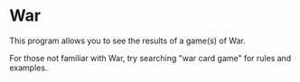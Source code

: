# War

This program allows you to see the results of a game(s) of War.

For those not familiar with War, try searching "war card game" for rules and examples.
